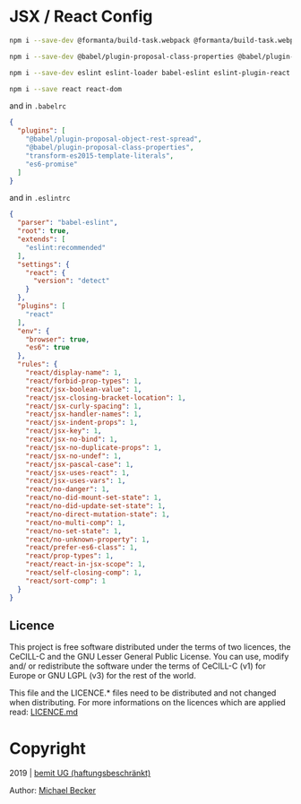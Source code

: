 # JSX / React Config

```bash
npm i --save-dev @formanta/build-task.webpack @formanta/build-task.webpack-config-jsx webpack babel-loader @babel/core @babel/preset-env

npm i --save-dev @babel/plugin-proposal-class-properties @babel/plugin-proposal-object-rest-spread babel-plugin-es6-promise babel-plugin-transform-es2015-template-literals es6-promise

npm i --save-dev eslint eslint-loader babel-eslint eslint-plugin-react

npm i --save react react-dom
```

and in `.babelrc`

```json
{
  "plugins": [
    "@babel/plugin-proposal-object-rest-spread",
    "@babel/plugin-proposal-class-properties",
    "transform-es2015-template-literals",
    "es6-promise"
  ]
}
```

and in `.eslintrc`

```json
{
  "parser": "babel-eslint",
  "root": true,
  "extends": [
    "eslint:recommended"
  ],
  "settings": {
    "react": {
      "version": "detect"
    }
  },
  "plugins": [
    "react"
  ],
  "env": {
    "browser": true,
    "es6": true
  },
  "rules": {
    "react/display-name": 1,
    "react/forbid-prop-types": 1,
    "react/jsx-boolean-value": 1,
    "react/jsx-closing-bracket-location": 1,
    "react/jsx-curly-spacing": 1,
    "react/jsx-handler-names": 1,
    "react/jsx-indent-props": 1,
    "react/jsx-key": 1,
    "react/jsx-no-bind": 1,
    "react/jsx-no-duplicate-props": 1,
    "react/jsx-no-undef": 1,
    "react/jsx-pascal-case": 1,
    "react/jsx-uses-react": 1,
    "react/jsx-uses-vars": 1,
    "react/no-danger": 1,
    "react/no-did-mount-set-state": 1,
    "react/no-did-update-set-state": 1,
    "react/no-direct-mutation-state": 1,
    "react/no-multi-comp": 1,
    "react/no-set-state": 1,
    "react/no-unknown-property": 1,
    "react/prefer-es6-class": 1,
    "react/prop-types": 1,
    "react/react-in-jsx-scope": 1,
    "react/self-closing-comp": 1,
    "react/sort-comp": 1
  }
}
```

## Licence

This project is free software distributed under the terms of two licences, the CeCILL-C and the GNU Lesser General Public License. You can use, modify and/ or redistribute the software under the terms of CeCILL-C (v1) for Europe or GNU LGPL (v3) for the rest of the world.

This file and the LICENCE.* files need to be distributed and not changed when distributing.
For more informations on the licences which are applied read: [LICENCE.md](LICENCE.md)


# Copyright

2019 | [bemit UG (haftungsbeschränkt)](https://bemit.eu)

Author: [Michael Becker](https://mlbr.xyz)